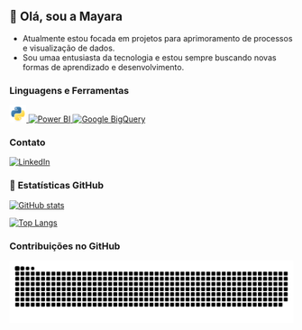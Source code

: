  ## 👋 Olá, sou a Mayara 
  
- Atualmente estou focada em projetos para aprimoramento de processos e visualização de dados.
- Sou umaa entusiasta da tecnologia e estou sempre buscando novas formas de aprendizado e desenvolvimento.



  

 ### Linguagens e Ferramentas

<a href="https://raw.githubusercontent.com/devicons/devicon/master/icons/python/python-original.svg">
  <img src="https://raw.githubusercontent.com/devicons/devicon/master/icons/python/python-original.svg" alt="Python" width="30" height="30">
</a>

<a href="https://github.com/microsoft/PowerBI-Icons/blob/main/SVG/Power-BI.svg">
  <img src="https://github.com/microsoft/PowerBI-Icons/blob/main/SVG/Power-BI.svg" alt="Power BI" width="30" height="30">
</a>

<a href="https://camo.githubusercontent.com/747a3833bb8e0b0af398573a26e832d5a94157efbbbcef940800bed9279aa668/68747470733a2f2f63646e2e69636f6e2d69636f6e732e636f6d2f69636f6e73322f323639392f504e472f3531322f676f6f676c655f62696771756572795f6c6f676f5f69636f6e5f3136383135302e706e67">
  <img src="https://camo.githubusercontent.com/747a3833bb8e0b0af398573a26e832d5a94157efbbbcef940800bed9279aa668/68747470733a2f2f63646e2e69636f6e2d69636f6e732e636f6d2f69636f6e73322f323639392f504e472f3531322f676f6f676c655f62696771756572795f6c6f676f5f69636f6e5f3136383135302e706e67" alt="Google BigQuery" width="30" height="30">
</a>




  
  ### **Contato**
 
[![LinkedIn](https://img.shields.io/badge/LinkedIn-blue?style=flat-square&logo=linkedin)](www.linkedin.com/in/mayara-alves-b18483186)


 ### 🧐 **Estatísticas GitHub**


[![GitHub stats](https://github-readme-stats.vercel.app/api?username=mayara-alves&show_icons=true&theme=radical)](https://github.com/anuraghazra/github-readme-stats)

[![Top Langs](https://github-readme-stats.vercel.app/api/top-langs/?username=mayara-alves&layout=compact&theme=radical)](https://github.com/anuraghazra/github-readme-stats)


### Contribuições no GitHub 

[![Snake animation](https://github.com/Platane/snk/raw/output/github-contribution-grid-snake.svg)](https://github.com/Platane/snk)


<!---
Mayara-alvess/Mayara-alvess is a ✨ special ✨ repository because its `README.md` (this file) appears on your GitHub profile.
You can click the Preview link to take a look at your changes.
--->
